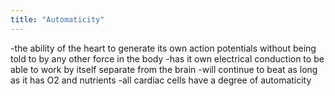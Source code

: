```yaml
---
title: "Automaticity"
---
```

-the ability of the heart to generate its own action potentials without being told to by any other force in the body
-has it own electrical conduction to be able to work by itself separate from the brain
-will continue to beat as long as it has O2 and nutrients
-all cardiac cells have a degree of automaticity

